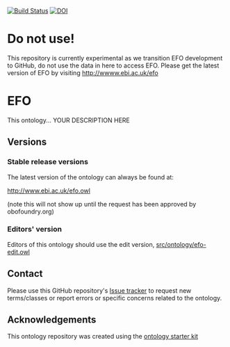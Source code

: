 [![Build Status](https://travis-ci.org/EBISPOT/efo.svg?branch=master)](https://travis-ci.org/EBISPOT/efo)
[![DOI](https://zenodo.org/badge/13996/EBISPOT/efo.svg)](https://zenodo.org/badge/latestdoi/13996/EBISPOT/efo)

# Do not use!

This repository is currently experimental as we transition EFO development to GitHub, do not use the data in here to access EFO. Please get the latest version of EFO by visiting http://wwww.ebi.ac.uk/efo

# EFO

This ontology... YOUR DESCRIPTION HERE

## Versions

### Stable release versions

The latest version of the ontology can always be found at:

http://www.ebi.ac.uk/efo.owl

(note this will not show up until the request has been approved by obofoundry.org)

### Editors' version

Editors of this ontology should use the edit version, [src/ontology/efo-edit.owl](src/ontology/efo-edit.owl)

## Contact

Please use this GitHub repository's [Issue tracker](https://github.com/EBISPOT/efo/issues) to request new terms/classes or report errors or specific concerns related to the ontology.

## Acknowledgements

This ontology repository was created using the [ontology starter kit](https://github.com/INCATools/ontology-starter-kit)
